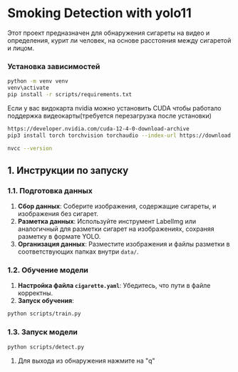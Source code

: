 # Smoking Detection with yolo11

Этот проект предназначен для обнаружения сигареты на видео и определения, курит ли человек, на основе расстояния между сигаретой и лицом.

### Установка зависимостей

```bash
python -m venv venv
venv\activate
pip install -r scripts/requirements.txt
```
Если у вас видокарта nvidia можно установить CUDA чтобы работало поддержка видеокарты(требуется перезагрузка после установки)

```bash
https://developer.nvidia.com/cuda-12-4-0-download-archive
pip3 install torch torchvision torchaudio --index-url https://download.pytorch.org/whl/cu124

nvcc --version
```

## **1. Инструкции по запуску**

### **1.1. Подготовка данных**

1. **Сбор данных**: Соберите изображения, содержащие сигареты, и изображения без сигарет.
2. **Разметка данных**: Используйте инструмент LabelImg или аналогичный для разметки сигарет на изображениях, сохраняя разметку в формате YOLO.
3. **Организация данных**: Разместите изображения и файлы разметки в соответствующих папках внутри `data/`.

### **1.2. Обучение модели**

1. **Настройка файла `cigarette.yaml`**: Убедитесь, что пути в файле корректны.
2. **Запуск обучения**:

```bash
python scripts/train.py
```

### **1.3. Запуск модели**

```bash
python scripts/detect.py
```
1. Для выхода из обнаружения нажмите на "q"
